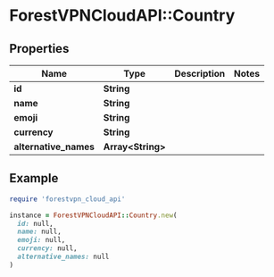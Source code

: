 # ForestVPNCloudAPI::Country

## Properties

| Name | Type | Description | Notes |
| ---- | ---- | ----------- | ----- |
| **id** | **String** |  |  |
| **name** | **String** |  |  |
| **emoji** | **String** |  |  |
| **currency** | **String** |  |  |
| **alternative_names** | **Array&lt;String&gt;** |  |  |

## Example

```ruby
require 'forestvpn_cloud_api'

instance = ForestVPNCloudAPI::Country.new(
  id: null,
  name: null,
  emoji: null,
  currency: null,
  alternative_names: null
)
```

